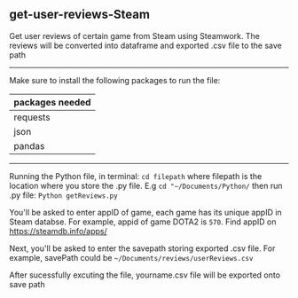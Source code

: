 ## get-user-reviews-Steam
Get user reviews of certain game from Steam using Steamwork. The reviews will be converted into dataframe and exported .csv file to the save path

---

Make sure to install the following packages to run the file:

|packages needed |
|--------------- |
|    requests    |
|    json        |
|    pandas      |

---

Running the Python file, in terminal: `cd filepath` where filepath is the location where you store the .py file. 
E.g `cd "~/Documents/Python/`  then run .py file:   `Python getReviews.py` 

You'll be asked to enter appID of game, each game has its unique appID in Steam databse. For example, appid of game DOTA2 is `570`. Find appID on https://steamdb.info/apps/

Next, you'll be asked to enter the savepath storing exported .csv file. For example, savePath could be `~/Documents/reviews/userReviews.csv`

After sucessfully excuting the file, yourname.csv file will be exported onto save path
